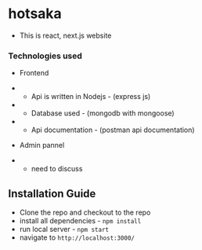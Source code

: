 # hotsaka
- This is react, next.js website

### Technologies used
- Frontend
- - Api is written in Nodejs - (express js)
- - Database used - (mongodb with mongoose)
- - Api documentation - (postman api documentation)

- Admin pannel
- - need to discuss
## Installation Guide

- Clone the repo and checkout to the repo
- install all dependencies - `npm install`
- run local server - `npm start`
- navigate to `http://localhost:3000/`


